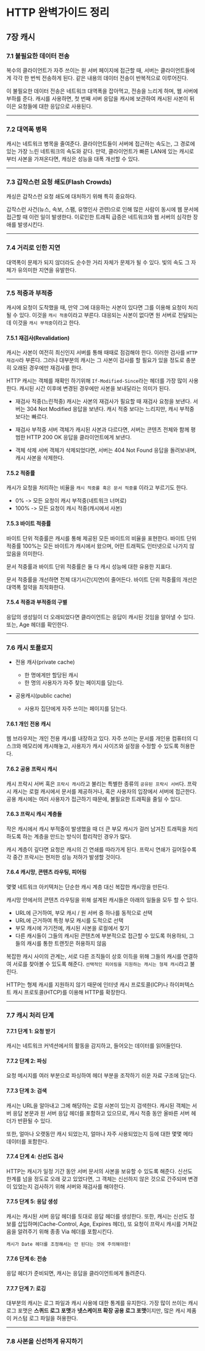 # HTTP 완벽가이드 정리
## 7장 캐시 
### 7.1 불필요한 데이터 전송

복수의 클라이언트가 자주 쓰이는 원 서버 페이지에 접근할 때, 서버는 클라이언트들에게 각각 한 번씩
전송하게 된다. 같은 내용의 데이터 전송이 반복적으로 이루어진다.

이 불필요한 데이터 전송은 네트워크 대역폭을 잡아먹고, 전송을 느리게 하며, 웹 서버에 부하를 준다.
캐시를 사용하면, 첫 번째 서버 응답을 캐시에 보관하여 캐시된 사본이 뒤이은 요청들에 대한 응답으로 사용된다.

---

### 7.2 대역폭 병목

캐시는 네트워크 병목을 줄여준다.
클라이언트들이 서버에 접근하는 속도는, 그 경로에 있는 가장 느린 네트워크의 속도와 같다.
만약, 클라이언트가 빠른 LAN에 있는 캐시로 부터 사본을 가져온다면, 캐싱은 성능을 대폭 개선할 수 있다.

---

### 7.3 갑작스런 요청 쇄도(Flash Crowds)

캐싱은 갑작스런 요청 쇄도에 대처하기 위해 특히 중요하다.

갑작스런 사건(뉴스, 속보, 스팸, 유명인사 관련)으로 인해 많은 사람이 동시에 웹 문서에 접근할 때 이런 일이 발생한다.
이로인한 트래픽 급증은 네트워크와 웹 서버의 심각한 장애를 발생시킨다.

---

### 7.4 거리로 인한 지연

대역폭이 문제가 되지 않더라도 순수한 거리 자체가 문제가 될 수 있다.
빛의 속도 그 자체가 유의미한 지연을 유발한다.

---

### 7.5 적중과 부적중

 캐시에  요청이 도착했을 때, 만약 그에 대응하는 사본이 있다면 그를 이용해 요청이 처리될 수 있다.
 이것을 ```캐시 적중```이라고 부른다. 대응되는 사본이 없다면 원 서버로 전달되는데 이것을 ```캐시 부적중```이라고 한다.

 #### 7.5.1 재검사(Revalidation)

 캐시는 사본이 여전히 최신인지 서버를 통해 때때로 점검해야 한다. 이러한 검사를 ```HTTP 재검사```라 부른다.
 그러나 대부분의 캐시는 그 사본이 검사를 할 필요가 있을 정도로 충분히 오래된 경우에만 재검사를 한다.

HTTP 캐시는 객체를 재확인 하기위해 ```If-Modified-Since```라는 헤더를 가장 많이 사용한다.
캐시된 시간 이후에 변경된 경우에만 사본을 보내달라는 의미가 된다.


* 재검사 적중(느린적중)
  캐시는 사본의 재검사가 필요할 때 재검사 요청을 보낸다. 서버는 304 Not Modified 응답을 보낸다.
  캐시 적중 보다는 느리지만, 캐시 부적중 보다는 빠르다.

* 재검사 부적중
  서버 객체가 캐시된 사본과 다르다면, 서버는 콘텐츠 전체와 함께 평범한 HTTP 200 OK 응답을 클라이언트에게 보낸다.

* 객체 삭제
  서버 객체가 삭제되었다면, 서버는 404 Not Found 응답을 돌려보내며, 캐시 사본을 삭제한다.

#### 7.5.2 적중률

캐시가 요청을 처리하는 비율을 ```캐시 적중률 혹은 문서 적중률``` 이라고 부르기도 한다.

* 0% -> 모든 요청이 캐시 부적중(네트워크 너머로)
* 100% -> 모든 요청이 캐시 적중(캐시에서 사본)

#### 7.5.3 바이트 적중률

바이트 단위 적중률은 캐시를 통해 제공된 모든 바이트의 비율을 표현한다.
바이트 단위 적중률 100%는 모든 바이트가 캐시에서 왔으며, 어떤 트래픽도 인터넷으로 나가지 않았음을 의미한다.

문서 적중률과 바이트 단위 적중률은 둘 다 캐시 성능에 대한 유용한 지표다.

문서 적중률을 개선하면 전체 대기시간(지연)이 줄어든다.
바이트 단위 적중률의 개선은 대역폭 절약을 최적화한다.

#### 7.5.4 적중과 부적중의 구별

응답의 생성일이 더 오래되었다면 클라이언트는 응답이 캐시된 것임을 알아낼 수 있다.
또는, Age 헤더를 확인한다.

---

### 7.6 캐시 토폴로지

* 전용 캐사(private cache)
  * 한 명에게만 할당된 캐시
  * 한 명의 사용자가 자주 찾는 페이지를 담는다.

* 공용캐시(public cache)
  * 사용자 집단에게 자주 쓰이는 페이지를 담는다.

#### 7.6.1 개인 전용 캐시

웹 브라우저는 개인 전용 캐시를 내장하고 있다. 자주 쓰이는 문서를 개인용 컴퓨터의 디스크와
메모리에 캐시해놓고, 사용자가 캐시 사이즈와 설정을 수정할 수 있도록 허용한다.

#### 7.6.2 공용 프락시 캐시

캐시 프락시 서버 혹은 ```프락시 캐시```라고 불리는 특별한 종류의 ```공유된 프락시 서버```다.
프락시 캐시는 로컬 캐시에서 문서를 제공하거나, 혹은 사용자의 입장에서 서버에 접근한다.
공용 캐시에는 여러 사용자가 접근하기 때문에, 불필요한 트래픽을 줄일 수 있다.

#### 7.6.3 프락시 캐시 계층들

작은 캐시에서 캐시 부적중이 발생했을 때 더 큰 부모 캐시가 걸러 남겨진 트래픽을 처리하도록 하는 계층을
만드는 방식이 합리적인 경우가 많다.

캐시 계층이 깊다면 요청은 캐시의 긴 연쇄를 따라가게 된다. 프락시 연쇄가 길어질수록 각 중간 프락시는
현저한 성능 저하가 발생할 것이다.

#### 7.6.4 캐시망, 콘텐츠 라우팅, 피어링

몇몇 네트워크 아키텍처는 단순한 캐시 계층 대신 복잡한 캐시망을 만든다.

캐시망 안에서의 콘텐츠 라우팅을 위해 설계된 캐시들은 아래의 일들을 모두 할 수 있다.

* URL에 근거하여, 부모 캐시 / 원 서버 중 하나를 동적으로 선택
* URL에 근거하여 특정 부모 캐시를 도적으로 선택
* 부모 캐시에 가기전에, 캐시된 사본을 로컬에서 찾기
* 다른 캐시들이 그들의 캐시된 콘텐츠에 부분적으로 접근할 수 있도록 허용하되, 그들의 캐시를 통한
  트랜짓은 허용하지 않음

복잡한 캐시 사이의 관계는, 서로 다른 조직들이 상호 이득을 위해 그들의 캐시를 연결하여 서로를
찾아볼 수 있도록 해준다. ```선택적인 피어링을 지원하는 캐시는 형제 캐시```라고 불린다.

HTTP는 형제 캐시를 지원하지 않기 때문에 인터넷 캐시 프로토콜(ICP)나 하이퍼텍스트 캐시 프로토콜(HTCP)를
이용해 HTTP를 확장한다.

---

### 7.7 캐시 처리 단계

#### 7.7.1 단계 1: 요청 받기

캐시는 네트워크 커넥션에서의 활동을 감지하고, 들어오는 데이터를 읽어들인다.

#### 7.7.2 단계 2: 파싱

요청 메시지를 여러 부분으로 파싱하여 헤더 부분을 조작하기 쉬운 자료 구조에 담는다.

#### 7.7.3 단계 3: 검색

캐시는 URL을 알아내고 그에 해당하는 로컬 사본이 있는지 검색한다.
캐시된 객체는 서버 응답 본문과 원 서버 응답 헤더를 포함하고 있으므로, 캐시 적중 동안 올바른 서버 헤더가 반환될 수 있다.

또한, 얼마나 오랫동안 캐시 되었는지, 얼마나 자주 사용되었는지 등에 대한 몇몇 메타 데이터를 포함한다.

#### 7.7.4 단계 4: 신선도 검사

HTTP는 캐시가 일정 기간 동안 서버 문서의 사본을 보유할 수 있도록 해준다.
신선도 한계를 넘을 정도로 오래 갖고 있었다면, 그 객체는 신선하지 않은 것으로 간주되며
변경이 있었는지 검사하기 위해 서버와 재검사를 해야한다.

#### 7.7.5 단계 5: 응답 생성

캐시는 캐시된 서버 응답 헤더를 토대로 응답 헤더를 생성한다.
또한, 캐시는 신선도 정보를 삽입하며(Cache-Control, Age, Expires 헤더), 또 요청이 프락시
캐시를 거쳐갔음을 알려주기 위해 종종 Via 헤더를 포함시킨다.

```캐시가 Date 헤더를 조정해서는 안 된다는 것에 주의해야함!```

#### 7.7.6 단계 6: 전송

응답 헤더가 준비되면, 캐시는 응답을 클라이언트에게 돌려준다.

#### 7.7.7 단계 7: 로깅

대부분의 캐시는 로그 파일과 캐시 사용에 대한 통계를 유지한다.
가장 많이 쓰이는 캐시 로그 포맷은 **스퀴드 로그 포맷**과 **넷스케이프 확장 공용 로그 포맷**이지만,
많은 캐시 제품이 커스텀 로그 파일을 허용한다.

---

### 7.8 사본을 신선하게 유지하기




  

                                                                                                                                                                                                                                                                                                                                                                                   
